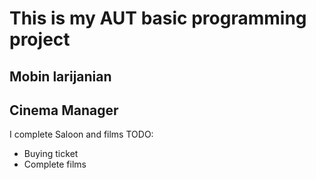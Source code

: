 # This is my AUT basic programming project
## Mobin larijanian
## Cinema Manager

I complete Saloon and films 
TODO:
- Buying ticket
- Complete films
